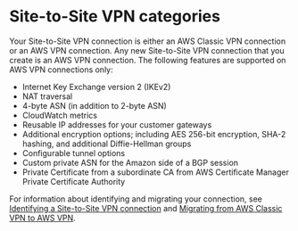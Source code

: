 # Site\-to\-Site VPN categories<a name="vpn-categories"></a>

Your Site\-to\-Site VPN connection is either an AWS Classic VPN connection or an AWS VPN connection\. Any new Site\-to\-Site VPN connection that you create is an AWS VPN connection\. The following features are supported on AWS VPN connections only:
+ Internet Key Exchange version 2 \(IKEv2\)
+ NAT traversal
+ 4\-byte ASN \(in addition to 2\-byte ASN\)
+ CloudWatch metrics
+ Reusable IP addresses for your customer gateways
+ Additional encryption options; including AES 256\-bit encryption, SHA\-2 hashing, and additional Diffie\-Hellman groups
+ Configurable tunnel options
+ Custom private ASN for the Amazon side of a BGP session
+ Private Certificate from a subordinate CA from AWS Certificate Manager Private Certificate Authority

For information about identifying and migrating your connection, see [Identifying a Site\-to\-Site VPN connection](identify-vpn.md) and [Migrating from AWS Classic VPN to AWS VPN](aws-vpn-migrate.md)\.
